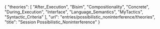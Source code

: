 {
    "theories": [
        "After_Execution",
        "Bisim",
        "Compositionality",
        "Concrete",
        "During_Execution",
        "Interface",
        "Language_Semantics",
        "MyTactics",
        "Syntactic_Criteria"
    ],
    "url": "entries/possibilistic_noninterference/theories",
    "title": "Session Possibilistic_Noninterference"
}